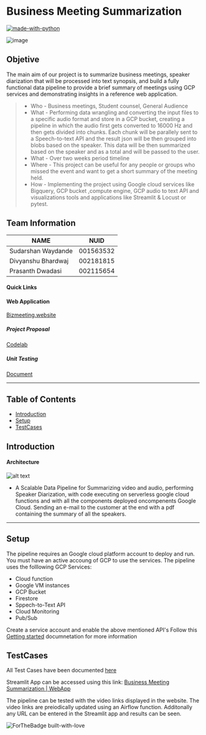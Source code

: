 # Business Meeting Summarization


[![made-with-python](https://img.shields.io/badge/Made%20with-Python-1f425f.svg)](https://www.python.org/)


![image](https://user-images.githubusercontent.com/62667964/163837223-b5c76de9-7717-41a9-81e1-d6dbb30c653e.png)


## Objetive
The main aim of our project is to summarize business meetings, speaker diarization that will be processed into text synopsis, and build a fully functional data pipeline to provide a brief summary of meetings using GCP services and demonstrating insights in a reference web application.


> - Who - Business meetings, Student counsel, General Audience
> - What - Performing data wrangling and converting the input files to a specific audio format and store in a GCP bucket, creating a pipeline in which the audio first gets converted to 16000 Hz and then gets divided into chunks. Each chunk will be parallely sent to a Speech-to-text API and the result json will be then grouped into blobs based on the speaker. This data will be then summarized based on the speaker and as a total and will be passed to the user.
> - What - Over two weeks period timeline
> - Where - This project can be useful for any people or groups who missed the event and  want to get a short summary of the meeting held.
> - How - Implementing the project using Google cloud services like Bigquery, GCP bucket ,compute engine, GCP audio to text API and visualizations tools and applications like Streamlit & Locust or pytest.


## Team Information

| NAME              |     NUID        |
|-------------------|-----------------|
| Sudarshan Waydande|   001563532     |
| Divyanshu Bhardwaj|   002181815     |
| Prasanth Dwadasi  |   002115654     |


#### Quick Links

#### Web Application <br />
[Bizmeeting.website](bizmeeting.website)


##### Project Proposal <br />
[Codelab](https://codelabs-preview.appspot.com/?file_id=19He61kjHAlpOpN0jEHL6G-H6mrsCFkyoYnUn37YTwlA#0)


##### Unit Testing <br />
[Document](https://docs.google.com/document/d/1N8h1MzA2c00Lgu0EDx5PJQGAeN9ENLDuuEGjDwZ3CeI/edit?usp=sharing)

---

## Table of Contents

- [Introduction](#introduction)
- [Setup](#setup)
- [TestCases](#testcases)


## Introduction


#### Architecture 

![alt text](https://github.com/bhardwaj-di/Busines_meeting_summarization/blob/main/images/Architecture.png)

- A Scalable Data Pipeline for Summarizing video and audio, performing Speaker Diarization, with code executing on serverless google cloud functions and with all the components deployed oncompenents Google Cloud. Sending an e-mail to the customer at the end with a pdf containing the summary of all the speakers.

---

## Setup

The pipeline requires an Google cloud platform account to deploy and run. You must have an active accoung of GCP to use the services. The pipeline uses the folllowing GCP Services:

- Cloud function 
- Google VM instances
- GCP Bucket
- Firestore
- Sppech-to-Text API
- Cloud Monitoring
- Pub/Sub

Create a service account and enable the above mentioned API's
Follow this [Getting started](https://cloud.google.com/docs/get-started) documnetation for more information




## TestCases

All Test Cases have been documented [here](https://docs.google.com/document/d/1N8h1MzA2c00Lgu0EDx5PJQGAeN9ENLDuuEGjDwZ3CeI/edit?usp=sharing)

Streamlit App can be accessed using this link: [Business Meeting Summarization | WebApp](http://bizmeeting.website/)

The pipeline can be tested with the video links displayed in the website. The video links are preiodically updated using an Airflow function.
Additonally any URL can be entered in the Streamlit app and results can be seen. 



![ForTheBadge built-with-love](http://ForTheBadge.com/images/badges/built-with-love.svg)







